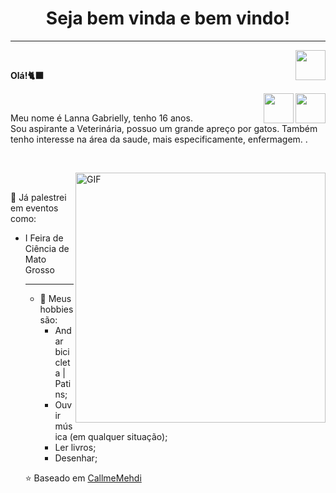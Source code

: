 <h1 align="center"> Seja bem vinda e bem vindo! </h1>
<hr />
<a href="https://github.com/LannaGaby" target="_blank">
  <img align="right" src="https://cdn.iconscout.com/icon/free/png-256/github-108-438008.png" width="48px" height="48px">
</a><br />
<p align="left" > 
  <b>Olá!🐈‍⬛</b>
</p>
<a href="https://www.instagram.com/nani.gaby/" target="_blank">
  <img align="right" src="https://cdn.icon-icons.com/icons2/1211/PNG/512/1491579602-yumminkysocialmedia36_83067.png" width="48px" height="48px">
</a>
 </p>
</a>
<a href="https://www.linkedin.com/in/lanna-gabrielly-santana-simplicio-531ab8257/" target="_blank">
  <img align="right" src="https://i.ibb.co/Kx2GSrT/linkedin.png" width="48px" height="48px">
</a><br />
<p align="left" >
 Meu nome é Lanna Gabrielly, tenho 16 anos.  <br />
Sou aspirante a Veterinária, possuo um grande apreço por gatos. Também tenho interesse na área da saude, mais especificamente, enfermagem. </b>. <br/>
<p align="left" >
<br />
  </p>
<img align="right" alt="GIF" src="https://github.com/LannaGaby/LannaGaby/blob/main/octocat-1669917751382.png" width="400px" />
</a>
<br>

🚀 Já palestrei em eventos como:
  <ul>
  <li> I Feira de Ciência de Mato Grosso </li>
  
<hr />

  
- 👾 Meus hobbies são: 
  - Andar bicicleta | Patins; 
  - Ouvir música (em qualquer situação);
  - Ler livros;
  - Desenhar;



⭐️ Baseado em [CallmeMehdi](https://github.com/CallmeMehdi)
